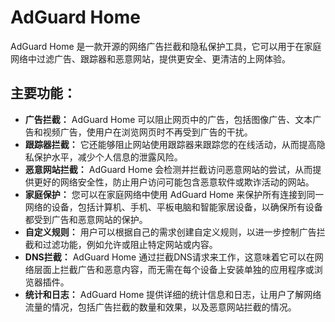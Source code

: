 # AdGuard Home

AdGuard Home 是一款开源的网络广告拦截和隐私保护工具，它可以用于在家庭网络中过滤广告、跟踪器和恶意网站，提供更安全、更清洁的上网体验。

## 主要功能：

- **广告拦截：** AdGuard Home 可以阻止网页中的广告，包括图像广告、文本广告和视频广告，使用户在浏览网页时不再受到广告的干扰。
- **跟踪器拦截：** 它还能够阻止网站使用跟踪器来跟踪您的在线活动，从而提高隐私保护水平，减少个人信息的泄露风险。
- **恶意网站拦截：** AdGuard Home 会检测并拦截访问恶意网站的尝试，从而提供更好的网络安全性，防止用户访问可能包含恶意软件或欺诈活动的网站。
- **家庭保护：** 您可以在家庭网络中使用 AdGuard Home 来保护所有连接到同一网络的设备，包括计算机、手机、平板电脑和智能家居设备，以确保所有设备都受到广告和恶意网站的保护。
- **自定义规则：** 用户可以根据自己的需求创建自定义规则，以进一步控制广告拦截和过滤功能，例如允许或阻止特定网站或内容。
- **DNS拦截：** AdGuard Home 通过拦截DNS请求来工作，这意味着它可以在网络层面上拦截广告和恶意内容，而无需在每个设备上安装单独的应用程序或浏览器插件。
- **统计和日志：** AdGuard Home 提供详细的统计信息和日志，让用户了解网络流量的情况，包括广告拦截的数量和效果，以及恶意网站拦截的情况。